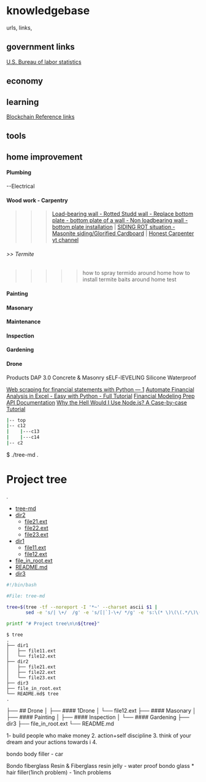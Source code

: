 # knowledgebase
urls, links, 

## government links

[U.S. Bureau of labor statistics](https://www.bls.gov/web/metro/laummtrk.htm)

## economy

## learning
[Blockchain Reference links](https://github.com/BlockchainDeveloper009/knowledgebase/blob/devbr/blockchain_reference_links)
## tools

## home improvement

#### Plumbing
   --Electrical

#### Wood work - Carpentry
>>> [Load-bearing wall - Rotted Studd wall - Replace bottom plate - bottom plate of a wall - Non loadbearing wall - bottom plate installation]() |
>>> [SIDING ROT situation - Masonite siding/Glorified Cardboard]() |
>>> [Honest Carpenter yt channel](https://www.youtube.com/watch?v=ZvuEPVcLZcA)

###### >> Termite
>>>>> how to spray termido around home
>>>>> how to install termite baits around home
>>>>> test
>>>>> 

#### Painting
#### Masonary
#### Maintenance
#### Inspection
####  Gardening
#### Drone
Products 
DAP 3.0 Concrete & Masonry sELF-lEVELING 
Silicone Waterproof

[Web scraping for financial statements with Python — 1](https://towardsdatascience.com/web-scraping-for-accounting-analysis-using-python-part-1-b5fc016a1c9a)
[Automate Financial Analysis in Excel - Easy with Python - Full Tutorial](https://www.youtube.com/watch?v=TaF8aPahj1g)
[Financial Modeling Prep API Documentation](https://site.financialmodelingprep.com/developer/docs/)
[Why the Hell Would I Use Node.js? A Case-by-case Tutorial](https://www.toptal.com/javascript/why-the-hell-would-i-use-node-js)



```bash
|-- top
|-- c12
|    |---c13
|    |---c14
|-- c2
```

$ ./tree-md .
# Project tree

.
 * [tree-md](./tree-md)
 * [dir2](./dir2)
   * [file21.ext](./dir2/file21.ext)
   * [file22.ext](./dir2/file22.ext)
   * [file23.ext](./dir2/file23.ext)
 * [dir1](./dir1)
   * [file11.ext](./dir1/file11.ext)
   * [file12.ext](./dir1/file12.ext)
 * [file_in_root.ext](./file_in_root.ext)
 * [README.md](./README.md)
 * [dir3](./dir3)

```bash
#!/bin/bash

#File: tree-md

tree=$(tree -tf --noreport -I '*~' --charset ascii $1 |
       sed -e 's/| \+/  /g' -e 's/[|`]-\+/ */g' -e 's:\(* \)\(\(.*/\)\([^/]\+\)\):\1[\4](\2):g')

printf "# Project tree\n\n${tree}"
```

```
$ tree
.
├── dir1
│   ├── file11.ext
│   └── file12.ext
├── dir2
│   ├── file21.ext
│   ├── file22.ext
│   └── file23.ext
├── dir3
├── file_in_root.ext
└── README.md$ tree
.

```
├── ## Drone
│   ├── #### 1Drone
│   └── file12.ext
├── ####  Masonary
│   ├── #### Painting
│   ├── #### Inspection
│   └── ####  Gardening
├── dir3
├── file_in_root.ext
└── README.md

1- build people who make money
2. action+self discipline
3. think of your dream and your actions towards i
4. 

bondo body filler - car

Bondo fiberglass Resin & Fiberglass resin jelly - water proof
bondo glass * hair filler(1inch problem) - 1inch problems



